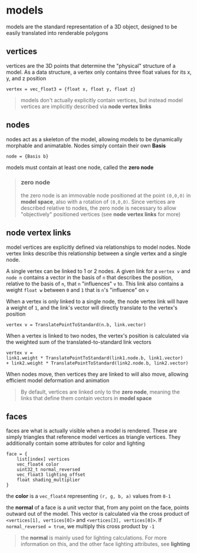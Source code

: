 # models
models are the standard representation of a 3D object, designed to be easily translated into renderable polygons

## vertices
vertices are the 3D points that determine the "physical" structure of a model. As a data structure, a vertex only contains three float values for its x, y, and z position

```
vertex = vec_float3 = {float x, float y, float z}
```

> models don't actually explicitly contain vertices, but instead model vertices are implicitly described via **node vertex links**

## nodes
nodes act as a skeleton of the model, allowing models to be dynamically morphable and animatable. Nodes simply contain their own **Basis**

```
node = {Basis b}
```

models must contain at least one node, called the **zero node**

> ### zero node
> the zero node is an immovable node positioned at the point `(0,0,0)` in **model space**, also with a rotation of `(0,0,0)`. Since vertices are described relative to nodes, the zero node is necessary to allow "objectively" positioned vertices (see **node vertex links** for more)

## node vertex links
model vertices are explicitly defined via relationships to model nodes. 
Node vertex links describe this relationship between a single vertex and a single node.

A single vertex can be linked to 1 or 2 nodes. A given link for a `vertex v` and `node n` contains a vector in the basis of `n` that describes the position, relative to the basis of `n`, that `n` "influences" `v` to. This link also contains a weight `float w` between `0` and `1` that is `n`'s "influence" on `v`

When a vertex is only linked to a single node, the node vertex link will have a weight of `1`, and the link's vector will directly translate to the vertex's position

```
vertex v = TranslatePointToStandard(n.b, link.vector)
```

When a vertex is linked to two nodes, the vertex's position is calculated via the weighted sum of the translated-to-standard link vectors

```
vertex v =
link1.weight * TranslatePointToStandard(link1.node.b, link1.vector)
+ link2.weight * TranslatePointToStandard(link2.node.b, link2.vector)
```

When nodes move, then vertices they are linked to will also move, allowing efficient model deformation and animation

> By default, vertices are linked only to the **zero node**, meaning the links that define them contain vectors in **model space**

## faces
faces are what is actually visible when a model is rendered. These are simply triangles that reference model vertices as triangle vertices. They additionally contain some attributes for color and lighting

```
face = {
    list[index] vertices
    vec_float4 color
    uint32_t normal_reversed
    vec_float3 lighting_offset
    float shading_multiplier
}
```

the **color** is a `vec_float4` representing `(r, g, b, a)` values from `0-1`

the **normal** of a face is a unit vector that, from any point on the face, points outward out of the model. This vector is calculated via the cross product of `<vertices[1], vertices[0]>` and `<vertices[3], vertices[0]>`. If `normal_reversed = true`, we multiply this cross product by `-1`

> the **normal** is mainly used for lighting calculations. For more information on this, and the other face lighting attributes, see **lighting**